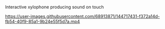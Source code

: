 Interactive xylophone producing sound on touch  



https://user-images.githubusercontent.com/68913871/144717431-f372a14d-fb54-40f9-85a1-9b24e55f5d7a.mp4

